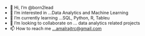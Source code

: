 - 👋 Hi, I’m @born2lead
- 👀 I’m interested in ...Data Analytics and Machine Learning
- 🌱 I’m currently learning ...SQL, Python, R, Tableu
- 💞️ I’m looking to collaborate on ... data analytics related projects
- 📫 How to reach me ...amalrajtrc@gmail.com

<!---
born2lead/born2lead is a ✨ special ✨ repository because its `README.md` (this file) appears on your GitHub profile.
You can click the Preview link to take a look at your changes.
--->
